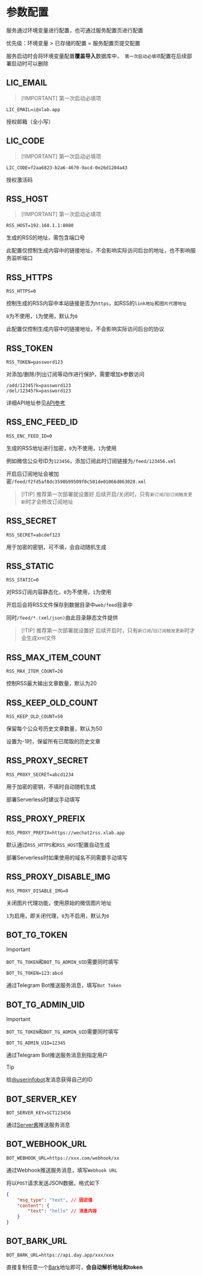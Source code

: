 # 参数配置

服务通过环境变量进行配置，也可通过服务配置页进行配置

优先级：环境变量 > 已存储的配置 = 服务配置页提交配置

服务启动时会将环境变量配置**覆盖导入**数据库中，` 第一次启动必填项`配置在后续部署启动时可以删除

## LIC_EMAIL

> [!IMPORTANT] 第一次启动必填项

```shell
LIC_EMAIL=i@xlab.app
```

授权邮箱（全小写）

## LIC_CODE

> [!IMPORTANT] 第一次启动必填项

```shell
LIC_CODE=f2aa6823-b2a6-4670-9acd-0e26d1204a43
```

授权激活码

## RSS_HOST

> [!IMPORTANT] 第一次启动必填项

```shell
RSS_HOST=192.168.1.1:8080
```

生成的RSS的地址，需包含端口号

此配置仅控制生成内容中的链接地址，不会影响实际访问后台的地址，也不影响服务监听端口

## RSS_HTTPS

```shell
RSS_HTTPS=0
```

控制生成的RSS内容中本站链接是否为`https`，如RSS的`link地址`和`图片代理地址`

`0`为不使用，`1`为使用，默认为`0`

此配置仅控制生成内容中的链接地址，不会影响实际访问后台的协议

## RSS_TOKEN

```shell
RSS_TOKEN=password123
```

对添加/删除/列出订阅等动作进行保护，需要增加`k`参数访问

```shell
/add/12345?k=password123
/del/12345?k=password123
```

详细API地址参见[API参考](./api)

## RSS_ENC_FEED_ID

```shell
RSS_ENC_FEED_ID=0
```

生成的RSS地址进行加密，`0`为不使用，`1`为使用

例如微信公众号ID为`123456`，添加订阅此时订阅链接为`/feed/123456.xml`

开启后订阅地址会被加密`/feed/f2fd5af8dc3590b99509f0c501de01066d063028.xml`

> [!TIP] 推荐第一次部署就设置好
> 后续开启/关闭时，只有`新订阅`/`旧订阅触发更新`时才会修改订阅地址

## RSS_SECRET

```shell
RSS_SECRET=abcdef123
```

用于加密的密钥，可不填，会自动随机生成

## RSS_STATIC

```shell
RSS_STATIC=0
```

对RSS订阅内容静态化，`0`为不使用，`1`为使用

开启后会将RSS文件保存到数据目录中`web/feed`目录中

同时`/feed/*.(xml/json)`由此目录静态文件提供

> [!TIP] 推荐第一次部署就设置好
> 后续开启时，只有`新订阅`/`旧订阅触发更新`时才会生成xml文件

## RSS_MAX_ITEM_COUNT

```shell
RSS_MAX_ITEM_COUNT=20
```

控制RSS最大输出文章数量，默认为20

## RSS_KEEP_OLD_COUNT

```shell
RSS_KEEP_OLD_COUNT=50
```

保留每个公众号历史文章数量，默认为50

设置为-1时，保留所有已爬取的历史文章

## RSS_PROXY_SECRET

```shell
RSS_PROXY_SECRET=abcd1234
```

用于加密的密钥，不填时自动随机生成

部署Serverless时建议手动填写

## RSS_PROXY_PREFIX

```shell
RSS_PROXY_PREFIX=https://wechat2rss.xlab.app
```

默认通过`RSS_HTTPS`和`RSS_HOST`配置自动生成

部署Serverless时如果使用的域名不同需要手动填写

## RSS_PROXY_DISABLE_IMG

```shell
RSS_PROXY_DISABLE_IMG=0
```

关闭图片代理功能，使用原始的微信图片地址

`1`为启用，即关闭代理，`0`为不启用，默认为`0`

## BOT_TG_TOKEN

> [!IMPORTANT]
> `BOT_TG_TOKEN`和`BOT_TG_ADMIN_UID`需要同时填写

```shell
BOT_TG_TOKEN=123:abcd
```

通过Telegram Bot推送服务消息，填写`Bot Token`

## BOT_TG_ADMIN_UID

> [!IMPORTANT]
> `BOT_TG_TOKEN`和`BOT_TG_ADMIN_UID`需要同时填写

```shell
BOT_TG_ADMIN_UID=12345
```

通过Telegram Bot推送服务消息到指定用户

> [!TIP]
> 给[@userinfobot](https://t.me/userinfobot)发消息获得自己的ID

## BOT_SERVER_KEY

```shell
BOT_SERVER_KEY=SCT123456
```

通过[Server酱](https://sct.ftqq.com/)推送服务消息

## BOT_WEBHOOK_URL

```shell
BOT_WEBHOOK_URL=https://xxx.com/webhook/xx
```

通过Webhook推送服务消息，填写`Webhook URL`

将以`POST`请求发送JSON数据，格式如下

```json
{
    "msg_type": "text", // 固定值
    "content": {
        "text": "hello" // 消息内容
    }
}
```

## BOT_BARK_URL

```shell
BOT_BARK_URL=https://api.day.app/xxx/xxx
```

直接复制任意一个[Bark](https://bark.day.app/)地址即可，**会自动解析地址和token**